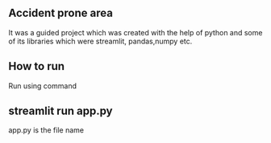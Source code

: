 ## Accident prone area
It was a guided project which was created with the help of python and some of its libraries which were streamlit, pandas,numpy etc.

## How to run
Run using command
## streamlit run app.py 
app.py is the file name
